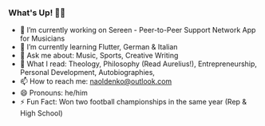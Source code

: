 ### What's Up! ✌🏽
- 🔭 I’m currently working on Sereen - Peer-to-Peer Support Network App for Musicians
- 🌱 I’m currently learning Flutter, German & Italian
- 💬 Ask me about: Music, Sports, Creative Writing
- 📖 What I read: Theology, Philosophy (Read Aurelius!), Entrepreneurship, Personal Development, Autobiographies, 
- 📫 How to reach me: naoldenko@outlook.com
- 😄 Pronouns: he/him
- ⚡ Fun Fact: Won two football championships in the same year (Rep & High School)
